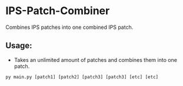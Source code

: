 # IPS-Patch-Combiner
Combines IPS patches into one combined IPS patch.

## Usage:
- Takes an unlimited amount of patches and combines them into one patch.
```
py main.py [patch1] [patch2] [patch3] [patch3] [etc] [etc]
```
